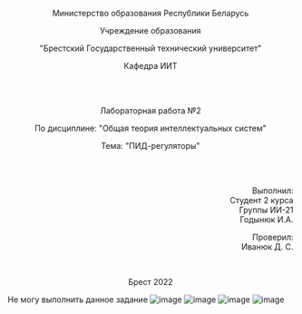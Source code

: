 <p align="center">Министерство образования Республики Беларусь</p>
<p align="center">Учреждение образования</p>
<p align="center">"Брестский Государственный технический университет"</p>
<p align="center">Кафедра ИИТ</p>
<br>
<br>
<p align="center">Лабораторная работа №2</p>
<p align="center">По дисциплине: "Общая теория интеллектуальных систем"</p>
<p align="center">Тема: "ПИД-регуляторы"</p>
<br>
<br>
<p align="right">Выполнил:<br>Студент 2 курса<br>Группы ИИ-21<br>Годынюк И.А.</p>
<p align="right">Проверил:<br>Иванюк Д. С.</p>
<br>
<p align="center">Брест 2022</p>

Не могу выполнить данное задание
![image](https://user-images.githubusercontent.com/112876032/209964694-3f38a734-e7b2-4964-86ae-89471b16498c.png)
![image](https://user-images.githubusercontent.com/112876032/209964808-1280e58e-341b-4308-9159-225b7abee0ad.png)
![image](https://user-images.githubusercontent.com/112876032/209964708-47a1ecfc-6cc6-43c3-a51e-ca9bac3543f5.png)
![image](https://user-images.githubusercontent.com/112876032/209964857-4730646a-2679-4ed7-bab0-44dc2899283e.png)
